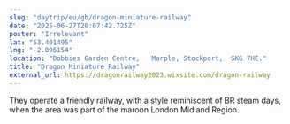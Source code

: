 ```yaml
---
slug: "daytrip/eu/gb/dragon-miniature-railway"
date: "2025-06-27T20:07:42.725Z"
poster: "Irrelevant"
lat: "53.401495"
lng: "-2.096154"
location: "Dobbies Garden Centre,   Marple, Stockport,  SK6 7HE."
title: "Dragon Miniature Railway"
external_url: https://dragonrailway2023.wixsite.com/dragon-railway
---
```


They operate a friendly railway, with a style reminiscent of BR steam days, when the area was part of the maroon London Midland Region. 